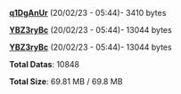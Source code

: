 [**q1DgAnUr**](/data/q1DgAnUr.txt) (20/02/23 - 05:44)- 3410 bytes

[**YBZ3ryBc**](/data/YBZ3ryBc.txt) (20/02/23 - 05:44)- 13044 bytes

[**YBZ3ryBc**](/data/YBZ3ryBc.txt) (20/02/23 - 05:44)- 13044 bytes

**Total Datas**: 10848

**Total Size**: 69.81 MB / 69.8 MB